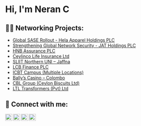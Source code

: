 <h1>Hi, I'm Neran C </h1>

<h2>👨‍💻 Networking Projects:</h2>

- [Global SASE Rollout - Hela Apparel Holdings PLC](https://github.com/GunarathnaNCharitha/Global-SASE-Rollout---Hela-Apparel-Holdings-PLC/edit/main/README.md)
- [Strengthening Global Network Security - JAT Holdings PLC](https://github.com/GunarathnaNCharitha/Strengthening-Global-Network-Security---JAT-Holdings-PLC/blob/main/README.md)
- [HNB Assurance PLC](https://github.com/GunarathnaNCharitha/Redesign-of-HNB-Assurance-s-Enterprise-Network)
- [Ceylinco Life Insurance Ltd](https://github.com/GunarathnaNCharitha/Redesign-of-Security-and-LAN-Infrastructure-for-Ceylinco-Life-Insurance-Ltd/edit/main/README.md)
- [SLIIT Northern UNI – Jaffna]()
- [LCB Finance PLC]()
- [ICBT Campus (Multiple Locations)]()
- [Bally’s Casino – Colombo]()
- [CBL Group (Ceylon Biscuits Ltd)]()
- [LTL Transformers (Pvt) Ltd]()

<h2> 🤳 Connect with me:</h2>

[<img align="left" alt="JoshMadakor | YouTube" width="22px" src="https://cdn.jsdelivr.net/npm/simple-icons@v3/icons/youtube.svg" />][youtube]
[<img align="left" alt="JoshMadakor | Twitter" width="22px" src="https://cdn.jsdelivr.net/npm/simple-icons@v3/icons/twitter.svg" />][twitter]
[<img align="left" alt="JoshMadakor | LinkedIn" width="22px" src="https://cdn.jsdelivr.net/npm/simple-icons@v3/icons/linkedin.svg" />][linkedin]
[<img align="left" alt="JoshMadakor | Instagram" width="22px" src="https://cdn.jsdelivr.net/npm/simple-icons@v3/icons/instagram.svg" />][instagram]

[twitter]: https://twitter.com/joshmadakor
[youtube]: https://www.youtube.com/c/joshmadakor
[instagram]: https://www.instagram.com/joshmadakor/
[linkedin]: https://linkedin.com/in/joshmadakor

<!--
**joshmadakor1/joshmadakor1** is a ✨ _special_ ✨ repository because its `README.md` (this file) appears on your GitHub profile.

Here are some ideas to get you started:

- 🔭 I’m currently working on ...
- 🌱 I’m currently learning ...
- 👯 I’m looking to collaborate on ...
- 🤔 I’m looking for help with ...
- 💬 Ask me about ...
- 📫 How to reach me: ...
- 😄 Pronouns: ...
- ⚡ Fun fact: ...
-->
